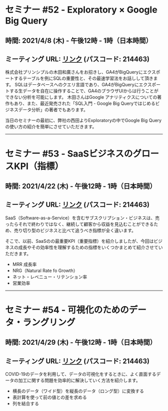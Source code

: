 
# セミナー #52 - Exploratory × Google Big Query

## 時間: 2021/4/8 (木) - 午後12時 - 1時（日本時間）
## ミーティング URL: [リンク](https://us02web.zoom.us/j/331585134?pwd=VGVyeXBRWjFMT2hESFdhSU45Z2d0dz09) (パスコード: 214463)

株式会社プリンシプルの木田和廣さんをお招きし、GA4がBigQueryにエクスポートするテーブルを例にSQLの重要性と、その最速学習法をお話しして頂きます。
SQLはデータベースへのクエリ言語であり、GA4がBigQueryにエクスポートする生データを自在に操作することで、GA4のブラウザUIからは行うことができない分析を可能にします。
木田さんはGoogle アナリティクスについての著作もあり、また、最近発売された「SQL入門 - Google Big Queryではじめるビジネスデータ分析」の著者でもあります。

当日のセミナーの最初に、弊社の西田よりExploratoryの中でGoogle Big Queryの使い方の紹介を簡単にさせていただきます。

---

# セミナー #53 - SaaSビジネスのグロースKPI（指標）

## 時間: 2021/4/22 (木) - 午後12時 - 1時（日本時間）

## ミーティング URL: [リンク](https://us02web.zoom.us/j/331585134?pwd=VGVyeXBRWjFMT2hESFdhSU45Z2d0dz09) (パスコード: 214463)

SaaS（Software-as-a-Service）を含むサブスクリプション・ビジネスは、売ったらそれで終わりではなく、継続して顧客から収益を見込むことができるため、売り切り型のビジネスと比べて追うべき指標が全く違います。

そこで、以前、SaaSのの最重要KPI（重要指標）を紹介しましたが、今回はビジネスの成長やその効率性を理解するための指標をいくつかまとめて紹介させていただきます。

- MRR 成長率
- NRG（Natural Rate fo Growth）
- ネット・レベニュー・リテンション率
- 営業効率

---

# セミナー #54 - 可視化のためのデータ・ラングリング

## 時間: 2021/4/29 (木) - 午後12時 - 1時（日本時間）

## ミーティング URL: [リンク](https://us02web.zoom.us/j/331585134?pwd=VGVyeXBRWjFMT2hESFdhSU45Z2d0dz09) (パスコード: 214463)

COVID-19のデータを利用して、データの可視化をするときに、よく直面するデータの加工に関する問題を効率的に解決していく方法を紹介します。

- 横長のデータ（ワイド型）を縦長のデータ（ロング型）に変換する
- 表計算を使って前の値との差を求める
- 列を結合する

